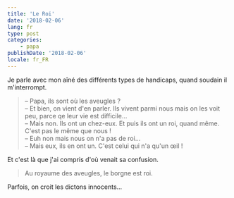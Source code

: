 ```yaml
---
title: 'Le Roi'
date: '2018-02-06'
lang: fr
type: post
categories:
    - papa
publishDate: '2018-02-06'
locale: fr_FR
---
```


Je parle avec mon aîné des différents types de handicaps, quand soudain il m'interrompt.

<!-- more -->

> – Papa, ils sont où les aveugles ?  
> – Et bien, on vient d'en parler. Ils vivent parmi nous mais on les voit peu, parce qe leur vie est difficile…  
> – Mais non. Ils ont un chez-eux. Et puis ils ont un roi, quand même. C'est pas le même que nous !  
> – Euh non mais nous on n'a pas de roi…  
> – Mais eux, ils en ont un. C'est celui qui n'a qu'un œil !  

Et c'est là que j'ai compris d'où venait sa confusion.

> Au royaume des aveugles, le borgne est roi.

Parfois, on croit les dictons innocents…